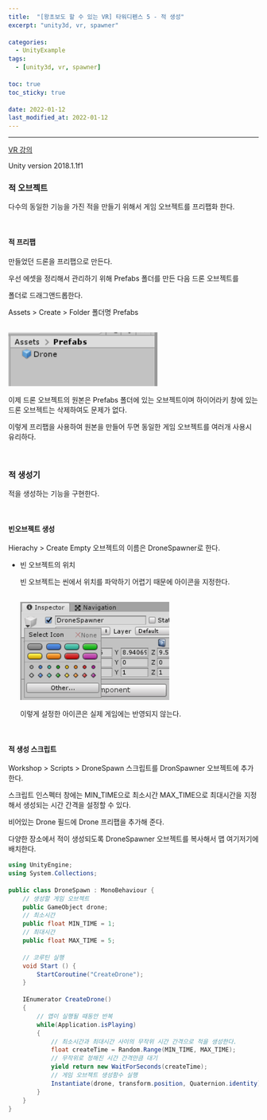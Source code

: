 ```yaml
---
title:  "[왕초보도 할 수 있는 VR] 타워디펜스 5 - 적 생성"
excerpt: "unity3d, vr, spawner"

categories:
  - UnityExample
tags:
  - [unity3d, vr, spawner]

toc: true
toc_sticky: true
 
date: 2022-01-12 
last_modified_at: 2022-01-12
---  
```


***  
<a href="https://www.gseek.kr/member/rl/studyRoom/studyRoomMain.do?courseSeq=2069&courseCsSeq=1&stuSeq=&subjSeq=5&pageNum=1">VR 강의</a>

Unity version 2018.1.1f1

### 적 오브젝트

다수의 동일한 기능을 가진 적을 만들기 위해서 게임 오브젝트를 프리팹화 한다.

<br>

#### 적 프리팹

만들었던 드론을 프리팹으로 만든다. 

우선 에셋을 정리해서 관리하기 위해 Prefabs 폴더를 만든 다음 드론 오브젝트를 

폴더로 드래그앤드롭한다.  

Assets > Create > Folder 폴더명 Prefabs

<br>
<img src="/assets/images/20220112_Posting/prefabs.png" title="prefabs" width="300px">
<br>


이제 드론 오브젝트의 원본은 Prefabs 폴더에 있는 오브젝트이며 하이어라키 창에 있는 드론 오브젝트는 삭제하여도 문제가 없다.

이렇게 프리팹을 사용하여 원본을 만들어 두면 동일한 게임 오브젝트를 여러개 사용시 유리하다.

<br>

### 적 생성기

적을 생성하는 기능을 구현한다.  

<br>

#### 빈오브젝트 생성

Hierachy > Create Empty 오브젝트의 이름은 DroneSpawner로 한다.

* 빈 오브젝트의 위치

    빈 오브젝트는 씬에서 위치를 파악하기 어렵기 때문에 아이콘을 지정한다.  

    <br>
    <img src="/assets/images/20220112_Posting/object-icon.png" title="object-icon" width="300px">
    <br>


    이렇게 설정한 아이콘은 실제 게임에는 반영되지 않는다.  


<br>

#### 적 생성 스크립트

Workshop > Scripts > DroneSpawn 스크립트를 DronSpawner 오브젝트에 추가한다. 

스크립트 인스펙터 창에는 MIN_TIME으로 최소시간 MAX_TIME으로 최대시간을 지정해서 생성되는 시간 간격을 설정할 수 있다.

비어있는 Drone 필드에 Drone 프리팹을 추가해 준다. 

다양한 장소에서 적이 생성되도록 DroneSpawner 오브젝트를 복사해서 맵 여기저기에 배치한다.  

```cs
using UnityEngine;
using System.Collections;

public class DroneSpawn : MonoBehaviour {
    // 생성할 게임 오브젝트
	public GameObject drone;
    // 최소시간
	public float MIN_TIME = 1;
    // 최대시간
    public float MAX_TIME = 5;

    // 코루틴 실행
    void Start () {
		StartCoroutine("CreateDrone");
	}
	
	IEnumerator CreateDrone()
	{
        // 앱이 실행될 때동안 반복
		while(Application.isPlaying)
		{
            // 최소시간과 최대시간 사이의 무작위 시간 간격으로 적을 생성한다. 
			float createTime = Random.Range(MIN_TIME, MAX_TIME);
            // 무작위로 정해진 시간 간격만큼 대기
			yield return new WaitForSeconds(createTime);
            // 게임 오브젝트 생성함수 실행
			Instantiate(drone, transform.position, Quaternion.identity);
		}
	}
}
```